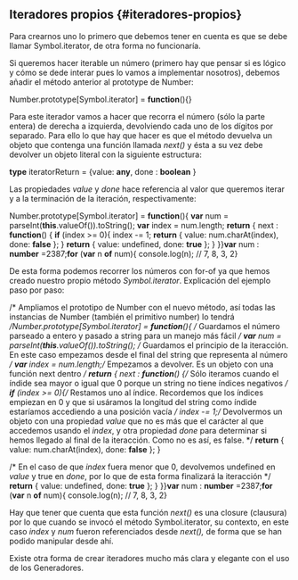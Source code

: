 ## Iteradores propios {#iteradores-propios}

Para crearnos uno lo primero que debemos tener en cuenta es que se debe llamar Symbol.iterator, de otra forma no funcionaría.

Si queremos hacer iterable un número (primero hay que pensar si es lógico y cómo se dede interar pues lo vamos a implementar nosotros), debemos añadir el método anterior al prototype de Number:

Number.prototype[Symbol.iterator] = **function**(){}

Para este iterador vamos a hacer que recorra el número (sólo la parte entera) de derecha a izquierda, devolviendo cada uno de los dígitos por separado. Para ello lo que hay que hacer es que el método devuelva un objeto que contenga una función llamada _next()_ y ésta a su vez debe devolver un objeto literal con la siguiente estructura:

**type** iteratorReturn = {value: **any**, done : **boolean** }

Las propiedades _value_ y _done_ hace referencia al valor que queremos iterar y a la terminación de la iteración, respectivamente:

Number.prototype[Symbol.iterator] = **function**(){ **var** num = parseInt(**this**.valueOf()).toString(); **var** index = num.length; **return** { next : **function**() { **if** (index >= 0){ index -= 1; **return** { value: num.charAt(index), done: **false** }; } **return** { value: undefined, done: **true** }; } }}**var** num : **number** =2387;**for** (**var** n **of** num){ console.log(n); // 7, 8, 3, 2}

De esta forma podemos recorrer los números con for-of ya que hemos creado nuestro propio método _Symbol.iterator_. Explicación del ejemplo paso por paso:

/* Ampliamos el prototipo de Number con el nuevo método, así todas las instancias de Number (también el primitivo number) lo tendrá */Number.prototype[Symbol.iterator] = **function**(){ /* Guardamos el número parseado a entero y pasado a string para un manejo más fácil */ **var** num = parseInt(**this**.valueOf()).toString(); /* Guardamos el principio de la iteracción. En este caso empezamos desde el final del string que representa al número */ **var** index = num.length;/* Empezamos a devolver. Es un objeto con una función next dentro */ **return** { next : **function**() {/* Sólo iteramos cuando el índide sea mayor o igual que 0 porque un string no tiene índices negativos */ **if** (index >= 0){/* Restamos uno al índice. Recordemos que los índices empiezan en 0 y que si usáramos la longitud del string como índide estaríamos accediendo a una posición vacía */ index -= 1;/* Devolvermos un objeto con una propiedad _value_ que no es más que el carácter al que accedemos usando el _index_, y otra propiedad _done_ para determinar si hemos llegado al final de la iteracción. Como no es así, es false. */ **return** { value: num.charAt(index), done: **false** }; }

/* En el caso de que _index_ fuera menor que 0, devolvemos undefined en _value_ y true en _done_, por lo que de esta forma finalizará la iteracción */ **return** { value: undefined, done: **true** }; } }}**var** num : **number** =2387;**for** (**var** n **of** num){ console.log(n); // 7, 8, 3, 2}

Hay que tener que cuenta que esta función _next()_ es una closure (clausura) por lo que cuando se invocó el método Symbol.iterator, su contexto, en este caso _index_ y _num_ fueron referenciados desde _next(),_ de forma que se han podido manipular desde ahí.

Existe otra forma de crear iteradores mucho más clara y elegante con el uso de los Generadores.